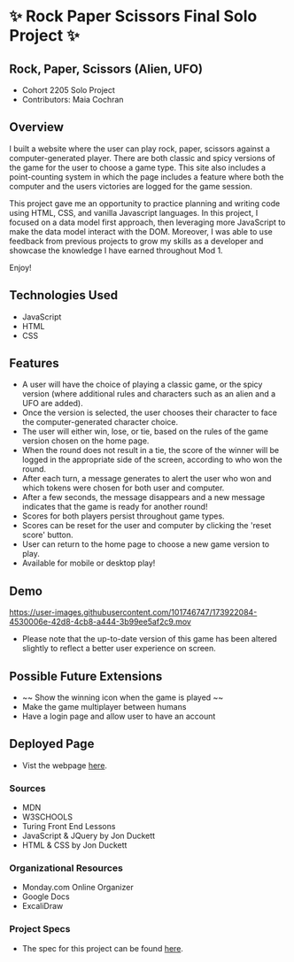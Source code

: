 # ✨ Rock Paper Scissors Final Solo Project ✨

## Rock, Paper, Scissors (Alien, UFO)
- Cohort 2205 Solo Project
- Contributors: Maia Cochran

## Overview
I built a website where the user can play rock, paper, scissors against a computer-generated player. There are both classic and spicy versions of the game for the user to choose a game type. This site also includes a point-counting system in which the page includes a feature where both the computer and the users victories are logged for the game session.

This project gave me an opportunity to practice planning and writing code using HTML, CSS, and vanilla Javascript languages. In this project, I focused on a data model first approach, then leveraging more JavaScript to make the data model interact with the DOM. Moreover, I was able to use feedback from previous projects to grow my skills as a developer and showcase the knowledge I have earned throughout Mod 1.

Enjoy!

## Technologies Used
- JavaScript
- HTML
- CSS

## Features
- A user will have the choice of playing a classic game, or the spicy version (where additional rules and characters such as an alien and a UFO are added).
- Once the version is selected, the user chooses their character to face the computer-generated character choice.
- The user will either win, lose, or tie, based on the rules of the game version chosen on the home page.
- When the round does not result in a tie, the score of the winner will be logged in the appropriate side of the screen, according to who won the round.
- After each turn, a message generates to alert the user who won and which tokens were chosen for both user and computer.
- After a few seconds, the message disappears and a new message indicates that the game is ready for another round!
- Scores for both players persist throughout game types.
- Scores can be reset for the user and computer by clicking the 'reset score' button.
- User can return to the home page to choose a new game version to play.
- Available for mobile or desktop play!

## Demo
https://user-images.githubusercontent.com/101746747/173922084-4530006e-42d8-4cb8-a444-3b99ee5af2c9.mov
* Please note that the up-to-date version of this game has been altered slightly to reflect a better user experience on screen.

## Possible Future Extensions
- ~~ Show the winning icon when the game is played ~~
- Make the game multiplayer between humans
- Have a login page and allow user to have an account

## Deployed Page
- Vist the webpage [here](https://maia-cochran.github.io/rock-paper-scissors/).

### Sources
- MDN
- W3SCHOOLS
- Turing Front End Lessons
- JavaScript & JQuery by Jon Duckett
- HTML & CSS by Jon Duckett

### Organizational Resources
- Monday.com Online Organizer
- Google Docs
- ExcaliDraw

### Project Specs
- The spec for this project can be found [here](https://frontend.turing.edu/projects/module-1/rock-paper-scissors-solo-v2.html).
